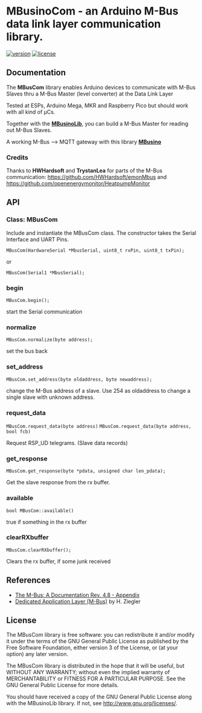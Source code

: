 # MBusinoCom - an Arduino M-Bus data link layer communication library. 
[![version](https://img.shields.io/badge/version-0.1.5-brightgreen.svg)](CHANGELOG.md)
[![license](https://img.shields.io/badge/license-GPL--3.0-orange.svg)](LICENSE)


## Documentation

The **MBusCom** library enables Arduino devices to communicate with M-Bus Slaves thru a M-Bus Master (level converter) at the Data Link Layer

Tested at ESPs, Arduino Mega, MKR and Raspberry Pico but should work with all kind of µCs.

Together with the [**MBusinoLib**](https://github.com/Zeppelin500/MBusinoLib), you can build a M-Bus Master for reading out M-Bus Slaves.

A working M-Bus --> MQTT gateway with this library [**MBusino**](https://github.com/Zeppelin500/MBusino)

### Credits

Thanks to **HWHardsoft** and **TrystanLea** for parts of the M-Bus communication: https://github.com/HWHardsoft/emonMbus and https://github.com/openenergymonitor/HeatpumpMonitor

## API

### Class: MBusCom

Include and instantiate the MBusCom class. The constructor takes the Serial Interface and UART Pins.

```MBusCom(HardwareSerial *MbusSerial, uint8_t rxPin, uint8_t txPin);```

or

```MBusCom(Serial1 *MbusSerial);```


### begin
```MBusCom.begin();```

start the Serial communication

### normalize
```MBusCom.normalize(byte address);```

set the bus back

### set_address
```MBusCom.set_address(byte oldaddress, byte newaddress);```

change the M-Bus address of a slave. Use 254 as oldaddress to change a single slave with unknown address.

### request_data
```MBusCom.request_data(byte address)```
```MBusCom.request_data(byte address, bool fcb)```

Request RSP_UD telegrams. (Slave data records)

### get_response
```MBusCom.get_response(byte *pdata, unsigned char len_pdata);```

Get the slave response from the rx buffer.

### available

```bool MBusCom::available()```

true if something in the rx buffer

### clearRXbuffer
```MBusCom.clearRXbuffer();```

Clears the rx buffer, if some junk received



## References

* [The M-Bus: A Documentation Rev. 4.8 - Appendix](https://m-bus.com/assets/downloads/MBDOC48.PDF)
* [Dedicated Application Layer (M-Bus)](https://datasheet.datasheetarchive.com/originals/crawler/m-bus.com/ba82a2f0a320ffda901a2d9814f48c24.pdf) by H. Ziegler

## License


The MBusCom library is free software: you can redistribute it and/or modify
it under the terms of the GNU General Public License as published by
the Free Software Foundation, either version 3 of the License, or
(at your option) any later version.

The MBusCom library is distributed in the hope that it will be useful,
but WITHOUT ANY WARRANTY; without even the implied warranty of
MERCHANTABILITY or FITNESS FOR A PARTICULAR PURPOSE.  See the
GNU General Public License for more details.

You should have received a copy of the GNU General Public License
along with the MBusinoLib library.  If not, see <http://www.gnu.org/licenses/>.
